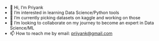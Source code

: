 - 👋 Hi, I’m Priyank
- 👀 I’m interested in learning Data Science/Python tools
- 🌱 I’m currently picking datasets on kaggle and working on those 
- 💞️ I’m looking to collaborate on my journey to become an expert in Data Science/ML
- 📫 How to reach me by email: priiyank@gmail.com

<!---
pshuk256/pshuk256 is a ✨ special ✨ repository because its `README.md` (this file) appears on your GitHub profile.
You can click the Preview link to take a look at your changes.
--->

